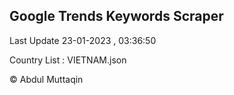 

## Google Trends Keywords Scraper 
 
Last Update 23-01-2023 , 03:36:50

Country List :
VIETNAM.json



© Abdul Muttaqin 
